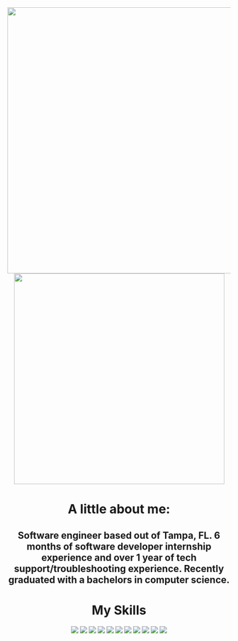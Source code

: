 <div align="center">
  <a href="https://github.com/pourroymatt750/github-readme-stats">
    <img align="center" width="600" src="https://github-readme-stats-git-masterstaa-rickstaa.vercel.app/api?username=pourroymatt750&hide=stars,issues&count_private=true&show_icons=true&theme=dark" />
  </a>
</div>
<div align="center"> 
  <a href="https://github.com/pourroymatt750/github-readme-stats">
    <img align="center" width="475" src="https://github-readme-stats.vercel.app/api/top-langs/?username=pourroymatt750&layout=compact&theme=react&langs_count=6" />
  </a>
</div>

<h1 align="center">A little about me:</h1>

<h2 align="center">Software engineer based out of Tampa, FL. 6 months of software developer internship experience and over 1 year of tech support/troubleshooting experience. Recently graduated with a bachelors in computer science.</h2>

<div align="center">
  <h1>My Skills</h1>
  <img src="https://img.shields.io/badge/MongoDB-%234ea94b.svg?style=for-the-badge&logo=mongodb&logoColor=white" />
  <img src="https://img.shields.io/badge/postgres-%23316192.svg?style=for-the-badge&logo=postgresql&logoColor=white" />
  <img src="https://img.shields.io/badge/bootstrap-%23563D7C.svg?style=for-the-badge&logo=bootstrap&logoColor=white" />
  <img src="https://img.shields.io/badge/django-%23092E20.svg?style=for-the-badge&logo=django&logoColor=white" />
  <img src="https://img.shields.io/badge/node.js-6DA55F?style=for-the-badge&logo=node.js&logoColor=white" />
  <img src="https://img.shields.io/badge/express.js-%23404d59.svg?style=for-the-badge&logo=express&logoColor=%2361DAFB" />
  <img src="https://img.shields.io/badge/react-%2320232a.svg?style=for-the-badge&logo=react&logoColor=%2361DAFB" />
  <img src="https://img.shields.io/badge/css3-%231572B6.svg?style=for-the-badge&logo=css3&logoColor=white" />
  <img src="https://img.shields.io/badge/html5-%23E34F26.svg?style=for-the-badge&logo=html5&logoColor=white" />
  <img src="https://img.shields.io/badge/javascript-%23323330.svg?style=for-the-badge&logo=javascript&logoColor=%23F7DF1E" />
  <img src="https://img.shields.io/badge/python-3670A0?style=for-the-badge&logo=python&logoColor=ffdd54" />
</div>
